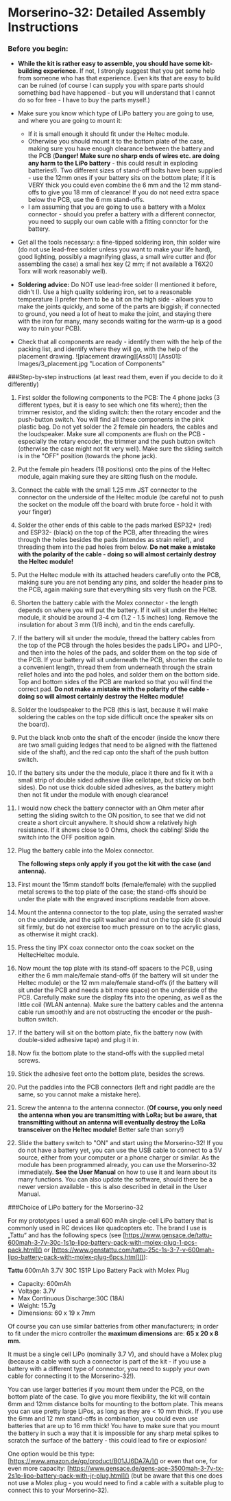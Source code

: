 # Morserino-32: Detailed Assembly Instructions

### Before you begin:

* **While the kit is rather easy to assemble, you should have some kit-building experience.** If not, I strongly suggest that you get some help from someone who has that experience. Even kits that are easy to build can be ruined (of course I can supply you with spare parts should something bad have happened - but you will understand that I cannot do so for free - I have to buy the parts myself.)

* Make sure you know which type of LiPo battery you are going to use, and where you are going to mount it:
	* If it is small enough it should fit under the Heltec module.
	* Otherwise you should mount it to the bottom plate of the case, making sure you have enough clearance between the battery and the PCB (**Danger!** **Make sure no sharp ends of wires etc. are doing any harm to the LiPo battery** - this could result in exploding batteries!). Two different sizes of stand-off bolts have been supplied - use the 12mm ones if your battery sits on the bottom plate; if it is VERY thick you could even combine the 6 mm and the 12 mm stand-offs to give you 18 mm of clearance! If you do not need extra space below the PCB, use the 6 mm stand-offs.
	* I am assuming that you are going to use a battery with a Molex connector - should you prefer a battery with a different connector, you need to supply our own cable with a fitting connctor for the battery.
* Get all the tools necessary: a fine-tipped soldering iron, thin solder wire (do not use lead-free solder unless you want to make your life hard), good lighting, possibly a magnifying glass, a small wire cutter and (for assembling the case) a small hex key (2 mm; if not available a T6X20 Torx will work reasonably well).
* **Soldering advice:** Do NOT use lead-free solder (I mentioned it before, didn't I). Use a high quality soldering iron, set to a reasonable temperature (I prefer them to be a bit on the high side - allows you to make the joints quickly, and some of the parts are biggish; if connected to ground, you need a lot of heat to make the joint, and staying there with the iron for many, many seconds waiting for the warm-up is a good way to ruin your PCB).
* Check that all components are ready - identify them with the help of the packing list, and identify where they will go, with the help of the placement drawing. ![placement drawing][Ass01]
[Ass01]: Images/3_placement.jpg "Location of Components"

###Step-by-step instructions (at least read them, even if you decide to do it differently)


1. First solder the following components to the PCB: The 4 phone jacks (3 different types, but it is easy to see which one fits where); then the trimmer resistor, and the sliding switch: then the rotary encoder and the push-button switch. You will find all these components in the pink plastic bag. Do not yet solder the 2 female pin headers, the cables and the loudspeaker.  Make sure all components are flush on the PCB - especially the rotary encoder, the trimmer and the push button switch (otherwise the case might not fit very well). Make sure the sliding switch is in the "OFF" position (towards the phone jack).
2. Put the female pin headers (18 positions) onto the pins of the Heltec module, again making sure they are sitting flush on the module.
3. Connect the cable with the small 1.25 mm JST connector to the connector on the underside of the Heltec module (be careful not to push the socket on the module off the board with brute force - hold it with your finger)
4. Solder the other ends of this cable to the pads marked ESP32+ (red) and ESP32- (black) on the top of the PCB, after threading the wires through the holes besides the pads (intendes as strain relief), and threading them into the pad holes from below.  **Do not make a mistake with the polarity of the cable - doing so will almost certainly destroy the Heltec module!**
5. Put the Heltec module with its attached headers carefully onto the PCB, making sure you are not bending any pins, and solder the header pins to the PCB, again making sure that everything sits very flush on the PCB.
6. Shorten the battery cable with the Molex connector  - the length depends on where you will put the battery. If it will sit under the Heltec module, it should be around 3-4 cm (1.2 - 1.5 inches) long. Remove the insulation for about 3 mm (1/8 inch), and tin the ends carefully.
7. If the battery will sit under the module, thread the battery cables from the top of the PCB through the holes besides the pads LIPO+ and LIPO-, and then into the holes of the pads, and solder them on the top side of the PCB. If your battery will sit underneath the PCB, shorten the cable to a convenient length, thread them from underneath through the strain relief holes and into the pad holes, and solder them on the bottom side. Top and bottom sides of the PCB are marked so that you will find the correct pad. **Do not make a mistake with the polarity of the cable - doing so will almost certainly destroy the Heltec module!**
8. Solder the loudspeaker to the PCB (this is last, because it will make soldering the cables on the top side difficult once the speaker sits on the board).
9. Put the black knob onto the shaft of the encoder (inside the know there are two small guiding ledges that need to be aligned with the flattened side of the shaft), and the red cap onto the shaft of the push button switch.
9. If the battery sits under the the module, place it there and fix it with a small strip of double sided adhesive (like cellotape, but sticky on both sides). Do not use thick double sided adhesives, as the battery might then not fit under the module with enough clearance! 
10. I would now check the battery connector with an Ohm meter after setting the sliding switch to the ON position, to see that we did not create a short circuit anywhere. It should show a relatively high resistance. If it shows close to 0 Ohms, check the cabling! Slide the switch into the OFF position again.
11. Plug the battery cable into the Molex connector.

    **The following steps only apply if you got the kit with the case (and antenna).**

12. First mount the 15mm standoff bolts (female/female) with the supplied metal screws to the top plate of the case; the stand-offs should be under the plate with the engraved inscriptions readable from above.
13. Mount the antenna connector to the top plate, using the serrated washer on the underside, and the split washer and nut on the top side (it should sit firmly, but do not exercise too much pressure on to the acrylic glass, as otherwise it might crack).
14. Press the tiny IPX coax connector onto the coax socket on the HeltecHeltec module.
15. Now mount the top plate with its stand-off spacers to the PCB, using either the 6 mm male/female stand-offs (if the battery will sit under the Heltec module) or the 12 mm male/female stand-offs (if the battery will sit under the PCB and needs a bit more space) on the underside of the PCB. Carefully make sure the display fits into the opening, as well as the little coil (WLAN antenna). Make sure the battery cables and the antenna cable run smoothly and are not obstructing the encoder or the push-button switch.
16. If the battery will sit on the bottom plate, fix the battery now (with double-sided adhesive tape) and plug it in.
17. Now fix the bottom plate to the stand-offs with the supplied metal screws.
18. Stick the adhesive feet onto the bottom plate, besides the screws.
19. Put the paddles into the PCB connectors (left and right paddle are the same, so you cannot make a mistake here).
20. Screw the antenna to the antenna connector. (**Of course, you only need the antenna when you are transmitting with LoRa; but be aware, that transmitting without an antenna will eventually destroy the LoRa transceiver on the Heltec module!** Better safe than sorry!)
21. Slide the battery switch to "ON" and start using the Morserino-32! If you do not have a battery yet, you can use the USB cable to connect to a 5V source, either from your computer or a phone charger or similar. As the module has been programmed already, you can use the Morserino-32 immediately. **See the User Manual** on how to use it and learn about its many functions. You can also update the software, should there be a newer version available - this is also described in detail in the User Manual.

###Choice of LiPo battery for the Morserino-32

For my prototypes I used a small 600 mAh single-cell LiPo battery that is commonly used in RC devices like quadcopters etc. The brand I use is „Tattu“ and has the following specs (see [https://www.gensace.de/tattu-600mah-3-7v-30c-1s1p-lipo-battery-pack-with-molex-plug-1-pcs-pack.html]() or [https://www.genstattu.com/tattu-25c-1s-3-7-v-600mah-lipo-battery-pack-with-molex-plug-6pcs.html]()): 

**Tattu** 600mAh 3.7V 30C 1S1P Lipo Battery Pack with Molex Plug

* Capacity: 600mAh
* Voltage: 3.7V
* Max Continuous Discharge:30C (18A)
* Weight: 15.7g
* Dimensions: 60 x 19 x 7mm

Of course you can use similar batteries from other manufacturers; in order to fit under the micro controller the **maximum dimensions** are: **65 x 20 x 8 mm**. 

It must be a single cell LiPo (nominally 3.7 V), and should have a Molex plug (because a cable with such a connector is part of the kit - if you use a battery with a different type of connector, you need to supply your own cable for connecting it to the Morserino-32!).

You can use larger batteries if you mount them under the PCB, on the bottom plate of the case. To give you more flexibility, the kit will contain 6mm and 12mm distance bolts for mounting to the bottom plate. This means you can use pretty large LiPos, as long as they are < 10 mm thick. If you use the 6mm and 12 mm stand-offs in combination, you could even use batteries that are up to 16 mm thick! You have to make sure that you mount the battery in such a way that it is impossible for any sharp metal spikes to scratch the surface of the battery - this could lead to fire or explosion!

One option would be this type: [https://www.amazon.de/gp/product/B01JJ6DA7A/]() or even that one, for even more capacity: [https://www.gensace.de/gens-ace-3500mah-3-7v-tx-2s1p-lipo-battery-pack-with-jr-plug.html]() (but be aware that this one does not use a Molex plug - you would need to find a cable with a suitable plug to connect this to your Morserino-32).
